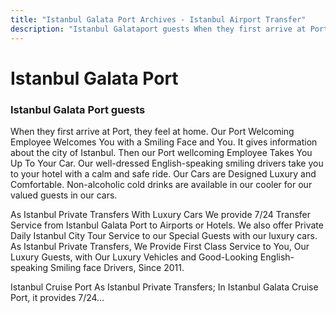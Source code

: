 ```yaml
---
title: "Istanbul Galata Port Archives - Istanbul Airport Transfer"
description: "Istanbul Galataport guests When they first arrive at Port, they feel at home, galataport luxury safe transfers. Our Port Welcoming… Read More→. Distance."
---
```


# Istanbul Galata Port
### Istanbul Galata Port guests
When they first arrive at Port, they feel at home.
Our Port Welcoming Employee Welcomes You with a Smiling Face and You.
It gives information about the city of Istanbul.
Then our Port wellcoming Employee Takes You Up To Your Car.
Our well-dressed English-speaking smiling drivers take you to your hotel with a calm and safe ride.
Our Cars are Designed Luxury and Comfortable.
Non-alcoholic cold drinks are available in our cooler for our valued guests in our cars.

As Istanbul Private Transfers
With Luxury Cars
We provide 7/24 Transfer Service from Istanbul Galata Port to Airports or Hotels.
We also offer Private Daily Istanbul City Tour Service to our Special Guests with our luxury cars.
As Istanbul Private Transfers, We Provide First Class Service to You, Our Luxury Guests, with Our Luxury Vehicles and Good-Looking English-speaking Smiling face Drivers, Since 2011.


Istanbul Cruise Port As Istanbul Private Transfers; In Istanbul Galata Cruise Port, it provides 7/24…

